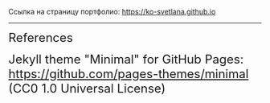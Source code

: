 Ссылка на страницу портфолио: https://ko-svetlana.github.io 
___
<font size = 5>References</font>

<font size = 5>Jekyll theme "Minimal" for GitHub Pages: https://github.com/pages-themes/minimal (CC0 1.0 Universal License)</font>
